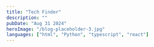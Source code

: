 ```yaml
---
title: "Tech Finder"
description: ""
pubDate: "Aug 31 2024"
heroImage: "/blog-placeholder-3.jpg"
languages: ["html", "Python", "typescript", "react"]
---
```

